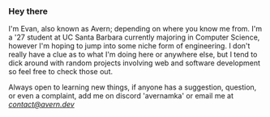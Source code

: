 ### Hey there
I'm Evan, also known as Avern; depending on where you know me from. I'm a '27 student at UC Santa Barbara currently majoring in Computer Science, however I'm hoping to jump into some niche form of engineering.
I don't really have a clue as to what I'm doing here or anywhere else, but I tend to dick around with random projects involving web and software development so feel free to check those out.

Always open to learning new things, if anyone has a suggestion, question, or even a complaint, add me on discord 'avernamka' or email me at *contact@avern.dev*
<!--
**avern01/avern01** is a ✨ _special_ ✨ repository because its `README.md` (this file) appears on your GitHub profile.

Here are some ideas to get you started:

- 🔭 I’m currently working on ...
- 🌱 I’m currently learning ...
- 👯 I’m looking to collaborate on ...
- 🤔 I’m looking for help with ...
- 💬 Ask me about ...
- 📫 How to reach me: ...
- 😄 Pronouns: ...
- ⚡ Fun fact: ...
-->
